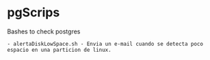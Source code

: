 # pgScrips
Bashes to check postgres

 	- alertaDiskLowSpace.sh - Envia un e-mail cuando se detecta poco espacio en una particion de linux. 
                            
